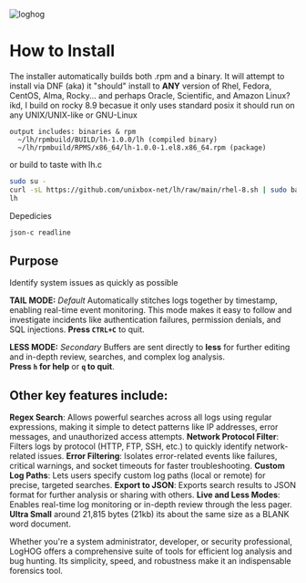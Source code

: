 ![loghog](https://github.com/unixbox-net/loghog/assets/104218206/351322c5-0962-427c-bb4c-2eb3ac3244c1)

# How to Install

  The installer automatically builds both .rpm and a binary. It will attempt to install
  via DNF (aka) it "should" install to **ANY** version of Rhel, Fedora, CentOS, Alma, Rocky... 
  and perhaps Oracle, Scientific, and Amazon Linux? ikd, I build on rocky 8.9 becasue it
  only uses standard posix it should run on any UNIX/UNIX-like or GNU-Linux

    output includes: binaries & rpm
      ~/lh/rpmbuild/BUILD/lh-1.0.0/lh (compiled binary)
      ~/lh/rpmbuild/RPMS/x86_64/lh-1.0.0-1.el8.x86_64.rpm (package)

  or build to taste with lh.c

  
  ```bash
  sudo su -
  curl -sL https://github.com/unixbox-net/lh/raw/main/rhel-8.sh | sudo bash
  lh
  ```
    
  Depedicies
  ```bash
  json-c readline
  ```

## Purpose

Identify system issues as quickly as possible

**TAIL MODE:**  *Default*
Automatically stitches logs together by timestamp, enabling real-time event monitoring. This mode makes it 
easy to follow and investigate incidents like authentication failures, permission denials, and SQL 
injections. **Press `CTRL+C`** to quit.

**LESS MODE:**  *Secondary*
Buffers are sent directly to **less** for further editing and in-depth review, searches, and complex log analysis.  
**Press `h` for help** or **`q` to quit**.

## Other key features include:
  
**Regex Search**: Allows powerful searches across all logs using regular expressions, making it simple to detect patterns like IP addresses, error messages, and unauthorized access attempts.
**Network Protocol Filter**: Filters logs by protocol (HTTP, FTP, SSH, etc.) to quickly identify network-related issues.
**Error Filtering**: Isolates error-related events like failures, critical warnings, and socket timeouts for faster troubleshooting.
**Custom Log Paths**: Lets users specify custom log paths (local or remote) for precise, targeted searches.
**Export to JSON**: Exports search results to JSON format for further analysis or sharing with others.
**Live and Less Modes**: Enables real-time log monitoring or in-depth review through the less pager.
**Ultra Small** around 21,815 bytes (21kb) its about the same size as a BLANK word document.

Whether you're a system administrator, developer, or security professional, LogHOG offers a comprehensive suite of tools for efficient log analysis and bug hunting. Its simplicity, speed, and robustness make it an indispensable forensics tool.
